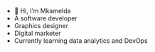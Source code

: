 - 👋 Hi, I’m Mkamelda
- A software developer
- Graphics designer
- Digital marketer
- Currently learning data analytics and DevOps
<!---
Mkamelda/Mkamelda is a ✨ special ✨ repository because its `README.md` (this file) appears on your GitHub profile.
You can click the Preview link to take a look at your changes.
--->
